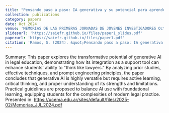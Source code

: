 ```yaml
---
title: "Pensando paso a paso: IA generativa y su potencial para aprender Derecho"
collection: publications
category: papers
date: Oct 2024
venue: 'MEMORIAS DE LAS PRIMERAS JORNADAS DE JÓVENES INVESTIGADORES Octubre | 2024'
slidesurl: 'https://saiefr.github.io/files/paper1_slides.pdf'
paperurl: 'https://saiefr.github.io/files/paper1.pdf'
citation: 'Ramos, S. (2024). &quot;Pensando paso a paso: IA generativa y su potencial para aprender Derecho.&quot; <i>MEMORIAS DE LAS PRIMERAS JORNADAS DE JÓVENES INVESTIGADORES Octubre | 2024</i>.'
---
```

Summary: This paper explores the transformative potential of generative AI in legal education, demonstrating how its integration as a support tool can enhance students' ability to "think like lawyers." By analyzing prior studies, effective techniques, and prompt engineering principles, the paper concludes that generative AI is highly versatile but requires active learning, critical thinking, and proper understanding of its strengths and limitations. Practical guidelines are proposed to balance AI use with foundational learning, equipping students for the complexities of modern legal practice. 
Presented in: https://ucema.edu.ar/sites/default/files/2025-02/Memorias_JJI_2024.pdf
